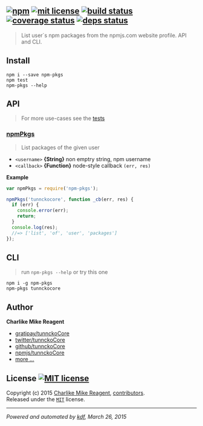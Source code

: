 ## [![npm][npmjs-img]][npmjs-url] [![mit license][license-img]][license-url] [![build status][travis-img]][travis-url] [![coverage status][coveralls-img]][coveralls-url] [![deps status][daviddm-img]][daviddm-url]

> List user`s npm packages from the npmjs.com website profile. API and CLI.

## Install
```
npm i --save npm-pkgs
npm test
npm-pkgs --help
```


## API
> For more use-cases see the [tests](./test.js)

### [npmPkgs](./index.js#L35)
> List packages of the given user

- `<username>` **{String}**  non emptry string, npm username
- `<callback>` **{Function}** node-style callback `(err, res)`

**Example**
```js
var npmPkgs = require('npm-pkgs');

npmPkgs('tunnckocore', function _cb(err, res) {
  if (err) {
    console.error(err);
    return;
  }
  console.log(res);
  //=> ['list', 'of', 'user', 'packages']
});
```


## CLI
> run `npm-pkgs --help` or try this one

```
npm i -g npm-pkgs
npm-pkgs tunnckocore
```


## Author
**Charlike Mike Reagent**
+ [gratipay/tunnckoCore][author-gratipay]
+ [twitter/tunnckoCore][author-twitter]
+ [github/tunnckoCore][author-github]
+ [npmjs/tunnckoCore][author-npmjs]
+ [more ...][contrib-more]


## License [![MIT license][license-img]][license-url]
Copyright (c) 2015 [Charlike Mike Reagent][contrib-more], [contributors][contrib-graf].  
Released under the [`MIT`][license-url] license.


[npmjs-url]: http://npm.im/npm-pkgs
[npmjs-img]: https://img.shields.io/npm/v/npm-pkgs.svg?style=flat&label=npm-pkgs

[coveralls-url]: https://coveralls.io/r/tunnckoCore/npm-pkgs?branch=master
[coveralls-img]: https://img.shields.io/coveralls/tunnckoCore/npm-pkgs.svg?style=flat

[license-url]: https://github.com/tunnckoCore/npm-pkgs/blob/master/license.md
[license-img]: https://img.shields.io/badge/license-MIT-blue.svg?style=flat

[travis-url]: https://travis-ci.org/tunnckoCore/npm-pkgs
[travis-img]: https://img.shields.io/travis/tunnckoCore/npm-pkgs.svg?style=flat

[daviddm-url]: https://david-dm.org/tunnckoCore/npm-pkgs
[daviddm-img]: https://img.shields.io/david/tunnckoCore/npm-pkgs.svg?style=flat

[author-gratipay]: https://gratipay.com/tunnckoCore
[author-twitter]: https://twitter.com/tunnckoCore
[author-github]: https://github.com/tunnckoCore
[author-npmjs]: https://npmjs.org/~tunnckocore

[contrib-more]: http://j.mp/1stW47C
[contrib-graf]: https://github.com/tunnckoCore/npm-pkgs/graphs/contributors

***

_Powered and automated by [kdf](https://github.com/tunnckoCore), March 26, 2015_